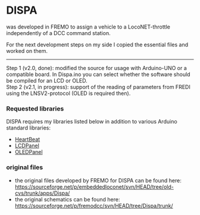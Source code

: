 # DISPA

was developed in FREMO to assign a vehicle to a LocoNET-throttle independently of a DCC command station. 

For the next development steps on my side I copied the essential files and worked on them.
<hr>
Step 1 (v2.0, done): modified the source for usage with Arduino-UNO or a compatible board. In Dispa.ino you can select whether the software should be compiled for an LCD or OLED.<br>
Step 2 (v2.1, in progress): support of the reading of parameters from FREDI using the LNSV2-protocol (OLED is required then).

### Requested libraries
DISPA requires my libraries listed below in addition to various Arduino standard libraries:<br> 
- [HeartBeat](https://www.github.com/Kruemelbahn/HeartBeat)
- [LCDPanel](https://www.github.com/Kruemelbahn/LCDPanel)
- [OLEDPanel](https://www.github.com/Kruemelbahn/OLEDPanel)

### original files
- the original files developed by FREMO for DISPA can be found here: https://sourceforge.net/p/embeddedloconet/svn/HEAD/tree/old-cvs/trunk/apps/Dispa/
- the original schematics can be found here: https://sourceforge.net/p/fremodcc/svn/HEAD/tree/Dispa/trunk/
